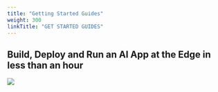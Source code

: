 ```yaml
---
title: "Getting Started Guides"
weight: 300
linkTitle: "GET STARTED GUIDES"
---
```


## Build, Deploy and Run an AI App at the Edge in less than an hour

![](/images/Get-started-overview-fpo.jpg)
